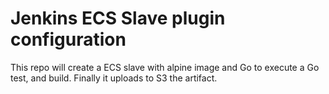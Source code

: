 # Jenkins ECS Slave plugin configuration

This repo will create a ECS slave with alpine image and Go to execute a Go test, and build. Finally it uploads to S3 the artifact.
```